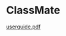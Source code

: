 # ClassMate
[userguide.pdf](https://github.com/tharinduk001/ClassMate/files/12566128/userguide.pdf)
